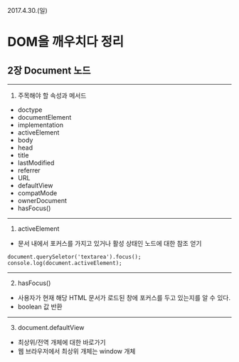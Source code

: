 2017.4.30.(일)
# DOM을 깨우치다 정리
## 2장 Document 노드

---

1. 주목해야 할 속성과 메서드
  - doctype
  - documentElement
  - implementation
  - activeElement
  - body
  - head
  - title
  - lastModified
  - referrer
  - URL
  - defaultView
  - compatMode
  - ownerDocument
  - hasFocus()

---

1. activeElement
  - 문서 내에서 포커스를 가지고 있거나 활성 상태인 노드에 대한 참조 얻기
  ```
  document.querySeletor('textarea').focus();
  console.log(document.activeElement);
  ```

---

2. hasFocus()
  - 사용자가 현재 해당 HTML 문서가 로드된 창에 포커스를 두고 있는지를 알 수 있다.
  - boolean 값 반환

---

3. document.defaultView
  - 최상위/전역 개체에 대한 바로가기
  - 웹 브라우저에서 최상위 개체는 window 개체

